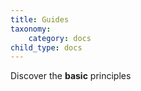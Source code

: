 ```yaml
---
title: Guides
taxonomy:
    category: docs
child_type: docs
---
```


Discover the **basic** principles
